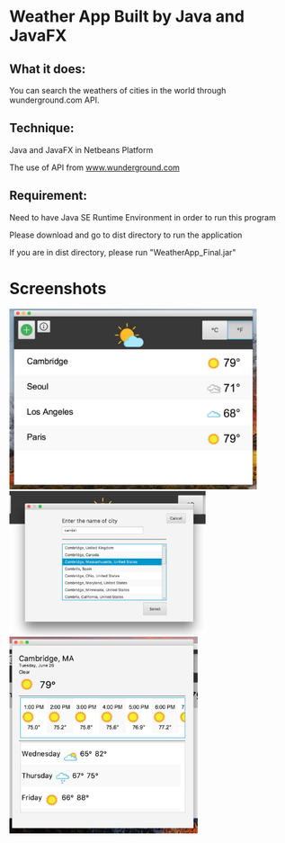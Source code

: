 # Weather App Built by Java and JavaFX

## What it does: 

You can search the weathers of cities in the world through wunderground.com API.

## Technique:

Java and JavaFX in Netbeans Platform

The use of API from www.wunderground.com 

## Requirement: 

Need to have Java SE Runtime Environment in order to run this program

Please download and go to dist directory to run the application

If you are in dist directory, please run "WeatherApp_Final.jar"

# Screenshots


<img src="images/mainpage.png" width="440" height="321">
<img src="images/searchquery.png" width="349" height="256">
<img src="images/detailpage.png" width="335" height="350">

